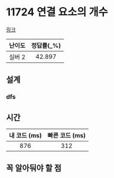 # 11724 연결 요소의 개수

[링크](https://www.acmicpc.net/problem/11724)

| 난이도  | 정답률(\_%) |
|:----:|:--------:|
| 실버 2 |  42.897  |

## 설계

### dfs


## 시간

| 내 코드 (ms) | 빠른 코드 (ms) |
|:---------:|:----------:|
|    876    |      312      |

## 꼭 알아둬야 할 점
